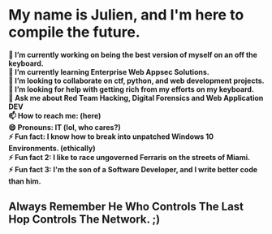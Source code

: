 # My name is Julien, and I'm here to compile the future.
**🔭 I’m currently working on being the best version of myself on an off the keyboard.** <br>
**🌱 I’m currently learning Enterprise Web Appsec Solutions.** <br>
**👯 I’m looking to collaborate on ctf, python, and web development projects.** <br>
**🤔 I’m looking for help with getting rich from my efforts on my keyboard.** <br>
**💬 Ask me about Red Team Hacking, Digital Forensics and Web Application DEV** <br>
**📫 How to reach me: (here)** <br>
**😄 Pronouns: IT (lol, who cares?)** <br>
**⚡  Fun fact: I know how to break into unpatched Windows 10 Environments. (ethically)** <br>
**⚡  Fun fact 2: I like to race ungoverned Ferraris on the streets of Miami.** <br>
**⚡  Fun fact 3: I'm the son of a Software Developer, and I write better code than him.** <br>
##  Always Remember He Who Controls The Last Hop Controls The Network.  ;)

